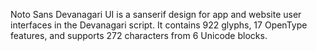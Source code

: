 Noto Sans Devanagari UI is a sanserif design for app and website user interfaces in the Devanagari script. It contains 922 glyphs, 17 OpenType features, and supports 272 characters from 6 Unicode blocks.